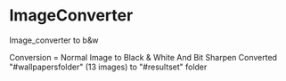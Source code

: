 # ImageConverter
Image_converter to b&amp;w



Conversion = Normal Image to Black & White And Bit Sharpen
Converted "#wallpapersfolder" (13 images) to "#resultset" folder

